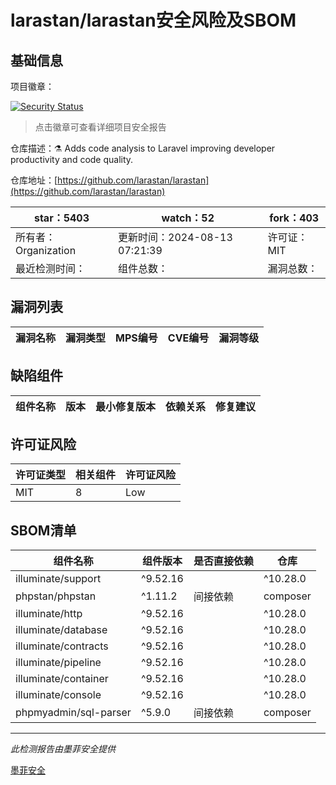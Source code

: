 # larastan/larastan安全风险及SBOM

## 基础信息

项目徽章：

[![Security Status](https://www.murphysec.com/platform3/v31/badge/1830681094424477696.svg)](https://www.murphysec.com/console/report/1732472839654559744/1830681094424477696)

> 点击徽章可查看详细项目安全报告

仓库描述：⚗️ Adds code analysis to Laravel improving developer productivity and code quality.

仓库地址：[https://github.com/larastan/larastan](https://github.com/larastan/larastan)

| star：5403 | watch：52 | fork：403 |
| ----------- | -------------- | ------------ |
| 所有者：Organization | 更新时间：2024-08-13 07:21:39 | 许可证：MIT |
| 最近检测时间： | 组件总数： | 漏洞总数： |




## 漏洞列表

| 漏洞名称 | 漏洞类型 | MPS编号 | CVE编号 | 漏洞等级 |
| ------- | ------ | ------- | ------ | ----- |





## 缺陷组件

| 组件名称 | 版本 | 最小修复版本 | 依赖关系 | 修复建议 |
| -------- | ---- | ------------ | -------- | -------- |





## 许可证风险

| 许可证类型 | 相关组件 | 许可证风险 |
| ---------- | -------- | ---------- |
|MIT|8|Low|




## SBOM清单

| 组件名称 | 组件版本 | 是否直接依赖 | 仓库 |
| -------- | -------- | ------------ | ---- |
|illuminate/support|^9.52.16 || ^10.28.0 || ^11.0|间接依赖|composer|
|phpstan/phpstan|^1.11.2|间接依赖|composer|
|illuminate/http|^9.52.16 || ^10.28.0 || ^11.0|间接依赖|composer|
|illuminate/database|^9.52.16 || ^10.28.0 || ^11.0|间接依赖|composer|
|illuminate/contracts|^9.52.16 || ^10.28.0 || ^11.0|间接依赖|composer|
|illuminate/pipeline|^9.52.16 || ^10.28.0 || ^11.0|间接依赖|composer|
|illuminate/container|^9.52.16 || ^10.28.0 || ^11.0|间接依赖|composer|
|illuminate/console|^9.52.16 || ^10.28.0 || ^11.0|间接依赖|composer|
|phpmyadmin/sql-parser|^5.9.0|间接依赖|composer|


------

*此检测报告由墨菲安全提供*

[墨菲安全](www.murphysec.com)
